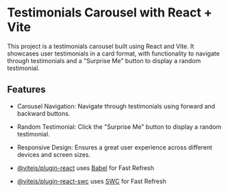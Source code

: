 # Testimonials Carousel with React + Vite

This project is a testimonials carousel built using React and Vite. It showcases user testimonials in a card format, with functionality to navigate through testimonials and a "Surprise Me" button to display a random testimonial.

## Features 
- Carousel Navigation: Navigate through testimonials using forward and backward buttons.
- Random Testimonial: Click the "Surprise Me" button to display a random testimonial.
- Responsive Design: Ensures a great user experience across different devices and screen sizes.

- [@vitejs/plugin-react](https://github.com/vitejs/vite-plugin-react/blob/main/packages/plugin-react/README.md) uses [Babel](https://babeljs.io/) for Fast Refresh
- [@vitejs/plugin-react-swc](https://github.com/vitejs/vite-plugin-react-swc) uses [SWC](https://swc.rs/) for Fast Refresh
